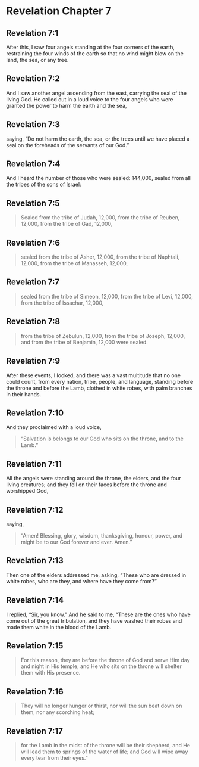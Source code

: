 # Revelation Chapter 7

## Revelation 7:1

After this, I saw four angels standing at the four corners of the earth, restraining the four winds of the earth so that no wind might blow on the land, the sea, or any tree.

## Revelation 7:2

And I saw another angel ascending from the east, carrying the seal of the living God. He called out in a loud voice to the four angels who were granted the power to harm the earth and the sea,

## Revelation 7:3

saying, “Do not harm the earth, the sea, or the trees until we have placed a seal on the foreheads of the servants of our God.”

## Revelation 7:4

And I heard the number of those who were sealed: 144,000, sealed from all the tribes of the sons of Israel:

## Revelation 7:5

> Sealed from the tribe of Judah, 12,000,
> from the tribe of Reuben, 12,000,
> from the tribe of Gad, 12,000,

## Revelation 7:6

> sealed from the tribe of Asher, 12,000,
> from the tribe of Naphtali, 12,000,
> from the tribe of Manasseh, 12,000,

## Revelation 7:7

> sealed from the tribe of Simeon, 12,000,
> from the tribe of Levi, 12,000,
> from the tribe of Issachar, 12,000,

## Revelation 7:8

> from the tribe of Zebulun, 12,000,
> from the tribe of Joseph, 12,000,
> and from the tribe of Benjamin, 12,000 were sealed.

## Revelation 7:9

After these events, I looked, and there was a vast multitude that no one could count, from every nation, tribe, people, and language, standing before the throne and before the Lamb, clothed in white robes, with palm branches in their hands.

## Revelation 7:10

And they proclaimed with a loud voice,

> “Salvation is belongs to our God
> who sits on the throne,
> and to the Lamb.”

## Revelation 7:11

All the angels were standing around the throne, the elders, and the four living creatures; and they fell on their faces before the throne and worshipped God,

## Revelation 7:12

saying,

> “Amen!
> Blessing, glory,
> wisdom, thanksgiving, honour,
> power, and might
> be to our God forever and ever.
> Amen.”

## Revelation 7:13

Then one of the elders addressed me, asking, “These who are dressed in white robes, who are they, and where have they come from?”

## Revelation 7:14

I replied, “Sir, you know.” And he said to me, “These are the ones who have come out of the great tribulation, and they have washed their robes and made them white in the blood of the Lamb.

## Revelation 7:15

> For this reason, they are before the throne of God
> and serve Him day and night in His temple;
> and He who sits on the throne will shelter them with His presence.

## Revelation 7:16

> They will no longer hunger or thirst,
> nor will the sun beat down on them, nor any scorching heat;

## Revelation 7:17

> for the Lamb in the midst of the throne will be their shepherd,
> and He will lead them to springs of the water of life;
> and God will wipe away every tear from their eyes.”

